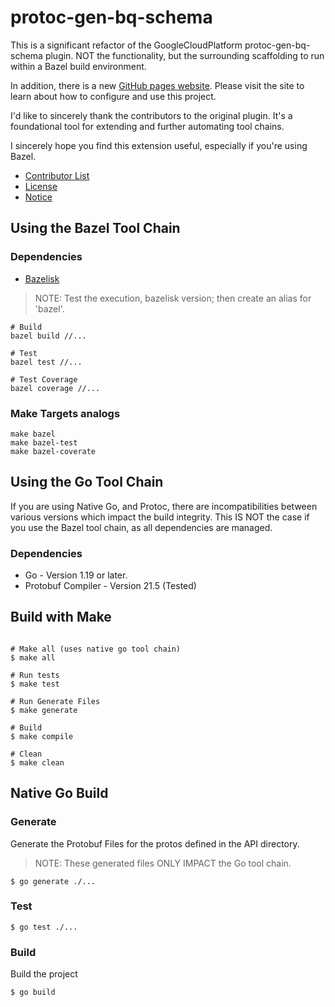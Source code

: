 # protoc-gen-bq-schema

This is a significant refactor of the GoogleCloudPlatform protoc-gen-bq-schema 
plugin. NOT the functionality, but the surrounding scaffolding to run within
a Bazel build environment.

In addition, there is a new [GitHub pages website](https://rrmcguinness.github.io/protoc-gen-bq-schema).
Please visit the site to learn about how to configure and use this project.

I'd like to sincerely thank the contributors to the original plugin. It's a
foundational tool for extending and further automating tool chains.

I sincerely hope you find this extension useful, especially if you're using Bazel.

* [Contributor List](https://rrmcguinness.github.io/protoc-gen-bq-schema/contributors/)
* [License](LICENSE)
* [Notice](NOTICE)

## Using the Bazel Tool Chain

### Dependencies

* [Bazelisk](https://github.com/bazelbuild/bazelisk)

> NOTE: Test the execution, bazelisk version; then create an alias for 'bazel'.

```shell
# Build
bazel build //...

# Test
bazel test //...

# Test Coverage
bazel coverage //...
```

### Make Targets analogs
```shell
make bazel
make bazel-test
make bazel-coverate
```


## Using the Go Tool Chain

If you are using Native Go, and Protoc, there are incompatibilities between various versions
which impact the build integrity. This IS NOT the case if you use the Bazel tool chain,
as all dependencies are managed.

### Dependencies

* Go - Version 1.19 or later.
* Protobuf Compiler - Version 21.5 (Tested)

## Build with Make

```shell

# Make all (uses native go tool chain)
$ make all

# Run tests
$ make test

# Run Generate Files
$ make generate

# Build
$ make compile

# Clean
$ make clean
```

## Native Go Build

### Generate

Generate the Protobuf Files for the protos defined in the API directory.

> NOTE: These generated files ONLY IMPACT the Go tool chain.

```shell
$ go generate ./...
```

### Test

```shell
$ go test ./...
```

### Build

Build the project
```shell
$ go build
```



